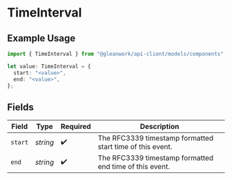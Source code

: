 # TimeInterval

## Example Usage

```typescript
import { TimeInterval } from "@gleanwork/api-client/models/components";

let value: TimeInterval = {
  start: "<value>",
  end: "<value>",
};
```

## Fields

| Field                                                     | Type                                                      | Required                                                  | Description                                               |
| --------------------------------------------------------- | --------------------------------------------------------- | --------------------------------------------------------- | --------------------------------------------------------- |
| `start`                                                   | *string*                                                  | :heavy_check_mark:                                        | The RFC3339 timestamp formatted start time of this event. |
| `end`                                                     | *string*                                                  | :heavy_check_mark:                                        | The RFC3339 timestamp formatted end time of this event.   |